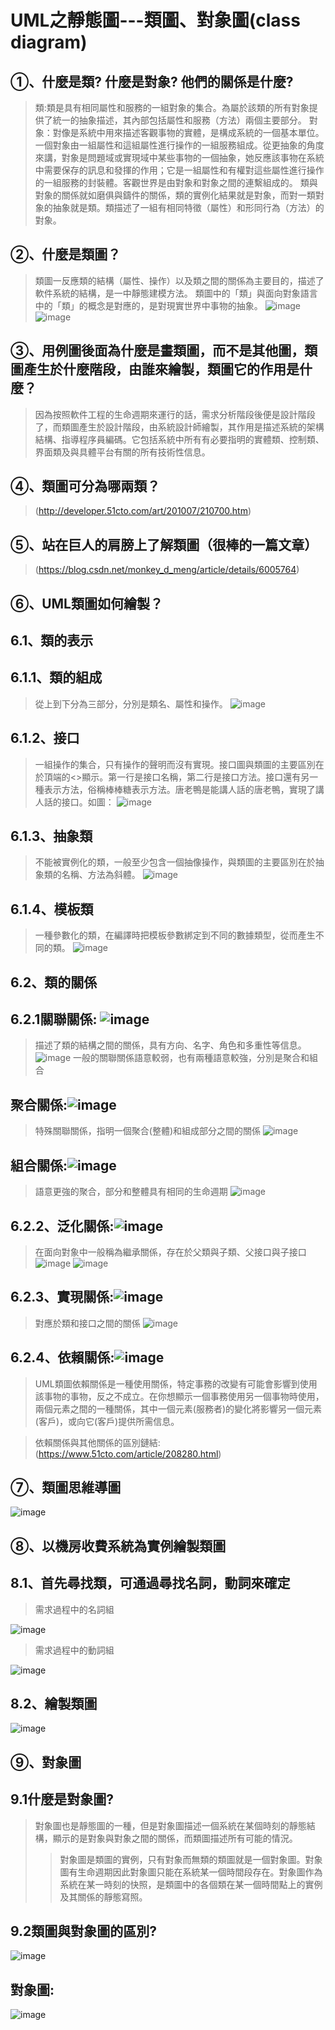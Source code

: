 # **UML之靜態圖---類圖、對象圖(class diagram)**
## ①、什麼是類? 什麼是對象? 他們的關係是什麼?
> 類:類是具有相同屬性和服務的一組對象的集合。為屬於該類的所有對象提供了統一的抽象描述，其內部包括屬性和服務（方法）兩個主要部分。
> 對象：對像是系統中用來描述客觀事物的實體，是構成系統的一個基本單位。一個對象由一組屬性和這組屬性進行操作的一組服務組成。從更抽象的角度來講，對象是問題域或實現域中某些事物的一個抽象，她反應該事物在系統中需要保存的訊息和發揮的作用；它是一組屬性和有權對這些屬性進行操作的一組服務的封裝體。客觀世界是由對象和對象之間的連繫組成的。
> 類與對象的關係就如磨俱與鑄件的關係，類的實例化結果就是對象，而對一類對象的抽象就是類。類描述了一組有相同特徵（屬性）和形同行為（方法）的對象。
## ②、什麼是類圖？
> 類圖一反應類的結構（屬性、操作）以及類之間的關係為主要目的，描述了軟件系統的結構，是一中靜態建模方法。
> 類圖中的「類」與面向對象語言中的「類」的概念是對應的，是對現實世界中事物的抽象。
> ![image](https://github.com/XUYR00/MID/blob/main/image/1%20(1).png) ![image](https://github.com/XUYR00/MID/blob/main/image/%E9%A1%9E%E5%9C%96.drawio.png)
## ③、用例圖後面為什麼是畫類圖，而不是其他圖，類圖產生於什麼階段，由誰來繪製，類圖它的作用是什麼？
> 因為按照軟件工程的生命週期來運行的話，需求分析階段後便是設計階段了，而類圖產生於設計階段，由系統設計師繪製，其作用是描述系統的架構結構、指導程序員編碼。它包括系統中所有有必要指明的實體類、控制類、界面類及與具體平台有關的所有技術性信息。
## ④、類圖可分為哪兩類？
> (http://developer.51cto.com/art/201007/210700.htm)
## ⑤、站在巨人的肩膀上了解類圖（很棒的一篇文章）
> (https://blog.csdn.net/monkey_d_meng/article/details/6005764)
## ⑥、UML類圖如何繪製？
## 6.1、類的表示
## 6.1.1、類的組成
> 從上到下分為三部分，分別是類名、屬性和操作。
> ![image](https://github.com/XUYR00/MID/blob/main/image/6.1.1.drawio.png)
## 6.1.2、接口
> 一組操作的集合，只有操作的聲明而沒有實現。接口圖與類圖的主要區別在於頂端的<<interface>>顯示。第一行是接口名稱，第二行是接口方法。接口還有另一種表示方法，俗稱棒棒糖表示方法。唐老鴨是能講人話的唐老鴨，實現了講人話的接口。如圖：
> ![image](https://github.com/XUYR00/MID/blob/main/image/6.1.2.drawio.png)
## 6.1.3、抽象類
> 不能被實例化的類，一般至少包含一個抽像操作，與類圖的主要區別在於抽象類的名稱、方法為斜體。
> ![image](https://github.com/XUYR00/MID/blob/main/image/6.1.3.drawio.png)
## 6.1.4、模板類
> 一種參數化的類，在編譯時把模板參數綁定到不同的數據類型，從而產生不同的類。
> ![image](https://github.com/XUYR00/MID/blob/main/image/6.1.4.drawio.png)
## 6.2、類的關係
## 6.2.1關聯關係: ![image](https://github.com/XUYR00/MID/blob/main/arrow1.png)
>描述了類的結構之間的關係，具有方向、名字、角色和多重性等信息。
![image](https://github.com/XUYR00/MID/blob/main/pic1.png)
>一般的關聯關係語意較弱，也有兩種語意較強，分別是聚合和組合
## 聚合關係:![image](https://github.com/XUYR00/MID/blob/main/arrow2.png)
>特殊關聯關係，指明一個聚合(整體)和組成部分之間的關係
![image](https://github.com/XUYR00/MID/blob/main/pic2.png)
## 組合關係:![image](https://github.com/XUYR00/MID/blob/main/arrow3.png)
>語意更強的聚合，部分和整體具有相同的生命週期
![image](https://github.com/XUYR00/MID/blob/main/pic3.png)
## 6.2.2、泛化關係:![image](https://github.com/XUYR00/MID/blob/main/arrow4.png)
>在面向對象中一般稱為繼承關係，存在於父類與子類、父接口與子接口
![image](https://github.com/XUYR00/MID/blob/main/pic4.png)
![image](https://github.com/XUYR00/MID/blob/main/pic5.png)
## 6.2.3、實現關係:![image](https://github.com/XUYR00/MID/blob/main/arrow5.png)
>對應於類和接口之間的關係
![image](https://github.com/XUYR00/MID/blob/main/pic6.png)
## 6.2.4、依賴關係:![image](https://github.com/XUYR00/MID/blob/main/arrow6.png)
>UML類圖依賴關係是一種使用關係，特定事務的改變有可能會影響到使用該事物的事物，反之不成立。在你想顯示一個事務使用另一個事物時使用，兩個元素之間的一種關係，其中一個元素(服務者)的變化將影響另一個元素(客戶)，或向它(客戶)提供所需信息。

>依賴關係與其他關係的區別鏈結:(https://www.51cto.com/article/208280.html)
## ⑦、類圖思維導圖
![image](https://github.com/XUYR00/MID/blob/main/pic7.png)
## ⑧、以機房收費系統為實例繪製類圖
## 8.1、首先尋找類，可通過尋找名詞，動詞來確定
>需求過程中的名詞組
>
![image](https://github.com/XUYR00/MID/blob/main/image/8.1%E5%90%8D%E8%A9%9E%E7%B5%84.png)
>
>需求過程中的動詞組
>
![image](https://github.com/XUYR00/MID/blob/main/image/8.1%E5%8B%95%E8%A9%9E%E7%B5%84.png)
## 8.2、繪製類圖
![image](https://github.com/XUYR00/MID/blob/main/image/8.2.drawio%20(1).png)
## ⑨、對象圖
## 9.1什麼是對象圖?
>對象圖也是靜態圖的一種，但是對象圖描述一個系統在某個時刻的靜態結構，顯示的是對象與對象之間的關係，而類圖描述所有可能的情況。
>>對象圖是類圖的實例，只有對象而無類的類圖就是一個對象圖。對象圖有生命週期因此對象圖只能在系統某一個時間段存在。對象圖作為系統在某一時刻的快照，是類圖中的各個類在某一個時間點上的實例及其關係的靜態寫照。
## 9.2類圖與對象圖的區別?
![image](https://github.com/XUYR00/MID/blob/main/9.2.png)
## 對象圖:
![image](https://github.com/XUYR00/MID/blob/main/9.2.drawio%20(2).png)
